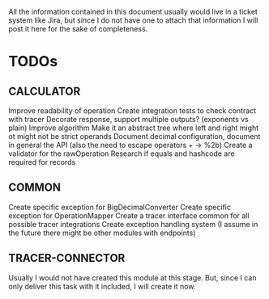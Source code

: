 All the information contained in this document usually would live in a ticket system like Jira, but since I do not have one to attach that information I will post it here for the sake of completeness.

# TODOs
## CALCULATOR
Improve readability of operation
Create integration tests to check contract with tracer
Decorate response, support multiple outputs? (exponents vs plain)
Improve algorithm
Make it an abstract tree where left and right might ot might not be strict operands
Document decimal configuration, document in general the API (also the need to escape operators + -> %2b)
Create a validator for the rawOperation
Research if equals and hashcode are required for records

## COMMON
Create specific exception for BigDecimalConverter
Create specific exception for OperationMapper
Create a tracer interface common for all possible tracer integrations
Create exception handling system (I assume in the future there might be other modules with endpoints)


## TRACER-CONNECTOR
Usually I would not have created this module at this stage. But, since I can only deliver this task with it included, I will create it now.
